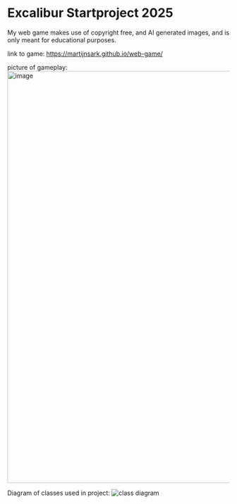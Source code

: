 # Excalibur Startproject 2025

My web game makes use of copyright free, and AI generated images, and is only meant for educational purposes.


link to game: https://martijnsark.github.io/web-game/

picture of gameplay:
<img width="935" alt="image" src="https://github.com/user-attachments/assets/704f90c8-487d-4698-9149-a95164cd3a66" />


Diagram of classes used in project:
![class diagram](https://github.com/user-attachments/assets/69678833-a3d7-41ed-b6d6-8f85baf15e42)



